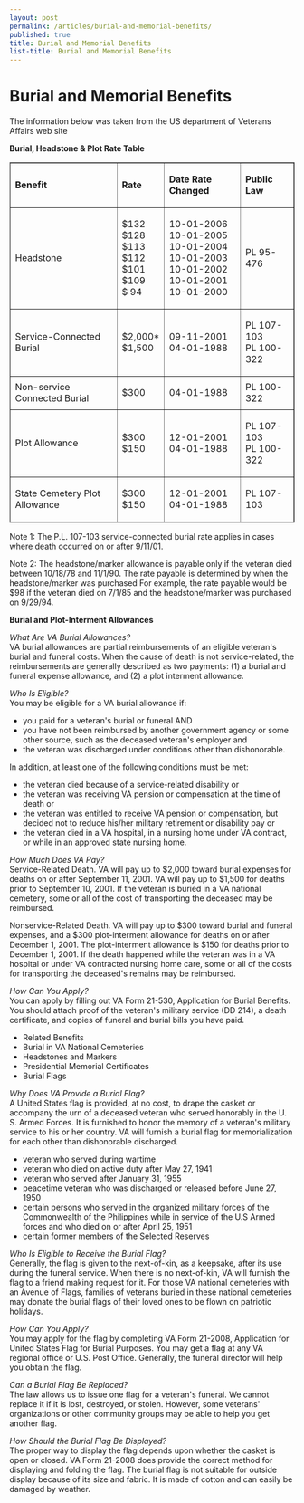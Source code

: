 ```yaml
---
layout: post
permalink: /articles/burial-and-memorial-benefits/
published: true
title: Burial and Memorial Benefits
list-title: Burial and Memorial Benefits
---
```


# Burial and Memorial Benefits
 
The information below was taken from the US department of Veterans Affairs web site

**Burial, Headstone &amp; Plot Rate Table**

<table border="1" cellpadding="4" cellspacing="0" class="centertable">
<tbody>
  <tr>
    <td>
      <p class="center"><b>Benefit</b></p>
    </td>
    <td>
      <p class="center"><b>Rate</b></p>
    </td>
    <td>
      <p class="center"><b>Date Rate Changed</b></p>
    </td>
    <td>
      <p class="center"><b>Public Law </b></p>
    </td>
  </tr>
  <tr>
    <td>Headstone</td>
    <td>
      <p>$132<br />
        $128<br />
        $113<br />
        $112<br />
        $101<br />
        $109<br />
        $ 94
      </p>
    </td>
    <td>
      <p>10-01-2006<br />
        10-01-2005<br />
        10-01-2004<br />
        10-01-2003<br />
        10-01-2002<br />
        10-01-2001<br />
        10-01-2000
      </p>
    </td>
    <td>PL 95-476</td>
  </tr>
  <tr>
    <td>Service-Connected Burial</td>
    <td>
      <p>$2,000*<br />$1,500</p>
    </td>
    <td>
      <p>09-11-2001<br />04-01-1988</p>
    </td>
    <td>
      <p>PL 107-103<br />PL 100-322</p>
    </td>
  </tr>
  <tr>
    <td>Non-service Connected Burial</td>
    <td>
      <p>$300</p>
    </td>
    <td>
      <p>04-01-1988</p>
    </td>
    <td>PL 100-322</td>
  </tr>
  <tr>
    <td>Plot Allowance</td>
    <td>
      <p>$300<br />$150</p>
    </td>
    <td>
      <p>12-01-2001<br />04-01-1988</p>
    </td>
    <td>
      <p>PL 107-103<br />PL 100-322</p>
    </td>
  </tr>
  <tr>
    <td>State Cemetery Plot Allowance</td>
    <td>
      <p>$300<br />$150</p>
    </td>
    <td>
      <p>12-01-2001<br />04-01-1988 </p>
    </td>
    <td>PL 107-103</td>
  </tr>
</tbody>
</table>

Note 1: The P.L. 107-103 service-connected burial rate applies in cases where death occurred on or after 9/11/01.

Note 2: The headstone/marker allowance is payable only if the veteran died between 10/18/78 and 11/1/90. The rate payable is determined by when the headstone/marker was purchased For example, the rate payable would be $98 if the veteran died on 7/1/85 and the headstone/marker was purchased on 9/29/94.

**Burial and Plot-Interment Allowances**

_What Are VA Burial Allowances?_  
VA burial allowances are partial reimbursements of an eligible veteran's burial and funeral costs. When the cause of death is not service-related, the reimbursements are generally described as two payments: (1) a burial and funeral expense allowance, and (2) a plot interment allowance.

_Who Is Eligible?_  
You may be eligible for a VA burial allowance if:

* you paid for a veteran's burial or funeral AND
* you have not been reimbursed by another government agency or some other source, such as the deceased veteran's employer and
* the veteran was discharged under conditions other than dishonorable.

In addition, at least one of the following conditions must be met:

* the veteran died because of a service-related disability or
* the veteran was receiving VA pension or compensation at the time of death or
* the veteran was entitled to receive VA pension or compensation, but decided not to reduce his/her military retirement or disability pay or
* the veteran died in a VA hospital, in a nursing home under VA contract, or while in an approved state nursing home.

_How Much Does VA Pay?_  
Service-Related Death. VA will pay up to $2,000 toward burial expenses for deaths on or after September 11, 2001. VA will pay up to $1,500 for deaths prior to September 10, 2001. If the veteran is buried in a VA national cemetery, some or all of the cost of transporting the deceased may be reimbursed.

Nonservice-Related Death. VA will pay up to $300 toward burial and funeral expenses, and a $300 plot-interment allowance for deaths on or after December 1, 2001. The plot-interment allowance is $150 for deaths prior to December 1, 2001. If the death happened while the veteran was in a VA hospital or under VA contracted nursing home care, some or all of the costs for transporting the deceased's remains may be reimbursed.

_How Can You Apply?_  
You can apply by filling out VA Form 21-530, Application for Burial Benefits. You should attach proof of the veteran's military service (DD 214), a death certificate, and copies of funeral and burial bills you have paid.

* Related Benefits
* Burial in VA National Cemeteries
* Headstones and Markers
* Presidential Memorial Certificates
* Burial Flags

_Why Does VA Provide a Burial Flag?_  
A United States flag is provided, at no cost, to drape the casket or accompany the urn of a deceased veteran who served honorably in the U. S. Armed Forces. It is furnished to honor the memory of a veteran's military service to his or her country. VA will furnish a burial flag for memorialization for each other than dishonorable discharged.

* veteran who served during wartime
* veteran who died on active duty after May 27, 1941
* veteran who served after January 31, 1955
* peacetime veteran who was discharged or released before June 27, 1950
* certain persons who served in the organized military forces of the Commonwealth of the Philippines while in service of the U.S Armed forces and who died on or after April 25, 1951
* certain former members of the Selected Reserves

_Who Is Eligible to Receive the Burial Flag?_  
Generally, the flag is given to the next-of-kin, as a keepsake, after its use during the funeral service. When there is no next-of-kin, VA will furnish the flag to a friend making request for it. For those VA national cemeteries with an Avenue of Flags, families of veterans buried in these national cemeteries may donate the burial flags of their loved ones to be flown on patriotic holidays.

_How Can You Apply?_  
You may apply for the flag by completing VA Form 21-2008, Application for United States Flag for Burial Purposes. You may get a flag at any VA regional office or U.S. Post Office. Generally, the funeral director will help you obtain the flag.

_Can a Burial Flag Be Replaced?_  
The law allows us to issue one flag for a veteran's funeral. We cannot replace it if it is lost, destroyed, or stolen. However, some veterans' organizations or other community groups may be able to help you get another flag.

_How Should the Burial Flag Be Displayed?_  
The proper way to display the flag depends upon whether the casket is open or closed. VA Form 21-2008 does provide the correct method for displaying and folding the flag. The burial flag is not suitable for outside display because of its size and fabric. It is made of cotton and can easily be damaged by weather.